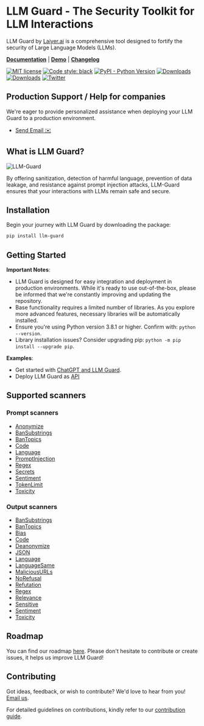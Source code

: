 # LLM Guard - The Security Toolkit for LLM Interactions

LLM Guard by [Laiyer.ai](https://laiyer.ai) is a comprehensive tool designed to fortify the security of Large Language Models (LLMs).

[**Documentation**](https://laiyer-ai.github.io/llm-guard/) | [**Demo**](https://huggingface.co/spaces/laiyer/llm-guard-playground) | [**Changelog**](https://llm-guard.com/changelog/)

[![MIT license](https://img.shields.io/badge/license-MIT-brightgreen.svg)](http://opensource.org/licenses/MIT)
[![Code style: black](https://img.shields.io/badge/code%20style-black-000000.svg)](https://github.com/psf/black)
[![PyPI - Python Version](https://img.shields.io/pypi/v/llm-guard)](https://pypi.org/project/llm-guard)
[![Downloads](https://static.pepy.tech/badge/llm-guard)](https://pepy.tech/project/llm-guard)
[![Downloads](https://static.pepy.tech/badge/llm-guard/month)](https://pepy.tech/project/llm-guard)
[![Twitter](https://img.shields.io/twitter/url/https/twitter.com/laiyer_ai.svg?style=social&label=Follow%20%40Laiyer_AI)](https://twitter.com/laiyer_ai)

## Production Support / Help for companies

We're eager to provide personalized assistance when deploying your LLM Guard to a production environment.

- [Send Email ✉️](mailto:hello@laiyer.ai)

## What is LLM Guard?

![LLM-Guard](https://raw.githubusercontent.com/laiyer-ai/llm-guard/ddba0d6f696ca539628c04bc81978b07e3d4ccb9/docs/assets/flow.png?raw=true)

By offering sanitization, detection of harmful language, prevention of data leakage, and resistance against prompt
injection attacks, LLM-Guard ensures that your interactions with LLMs remain safe and secure.

## Installation

Begin your journey with LLM Guard by downloading the package:

```sh
pip install llm-guard
```

## Getting Started

**Important Notes**:

- LLM Guard is designed for easy integration and deployment in production environments. While it's ready to use
  out-of-the-box, please be informed that we're constantly improving and updating the repository.
- Base functionality requires a limited number of libraries. As you explore more advanced features, necessary libraries
  will be automatically installed.
- Ensure you're using Python version 3.8.1 or higher. Confirm with: `python --version`.
- Library installation issues? Consider upgrading pip: `python -m pip install --upgrade pip`.

**Examples**:

- Get started with [ChatGPT and LLM Guard](./examples/openai_api.py).
- Deploy LLM Guard as [API](https://llm-guard.com/usage/api/)

## Supported scanners

### Prompt scanners

- [Anonymize](  https://llm-guard.com/input_scanners/anonymize/)
- [BanSubstrings](  https://llm-guard.com/input_scanners/ban_substrings/)
- [BanTopics](  https://llm-guard.com/input_scanners/ban_topics/)
- [Code](  https://llm-guard.com/input_scanners/code/)
- [Language](  https://llm-guard.com/input_scanners/language/)
- [PromptInjection](  https://llm-guard.com/input_scanners/prompt_injection/)
- [Regex](  https://llm-guard.com/input_scanners/regex/)
- [Secrets](  https://llm-guard.com/input_scanners/secrets/)
- [Sentiment](  https://llm-guard.com/input_scanners/sentiment/)
- [TokenLimit](  https://llm-guard.com/input_scanners/token_limit/)
- [Toxicity](  https://llm-guard.com/input_scanners/toxicity/)

### Output scanners

- [BanSubstrings](  https://llm-guard.com/output_scanners/ban_substrings/)
- [BanTopics](  https://llm-guard.com/output_scanners/ban_topics/)
- [Bias](  https://llm-guard.com/output_scanners/bias/)
- [Code](  https://llm-guard.com/output_scanners/code/)
- [Deanonymize](  https://llm-guard.com/output_scanners/deanonymize/)
- [JSON](  https://llm-guard.com/output_scanners/json/)
- [Language](  https://llm-guard.com/output_scanners/language/)
- [LanguageSame](  https://llm-guard.com/output_scanners/language_same/)
- [MaliciousURLs](  https://llm-guard.com/output_scanners/malicious_urls/)
- [NoRefusal](  https://llm-guard.com/output_scanners/no_refusal/)
- [Refutation](  https://llm-guard.com/output_scanners/refutation/)
- [Regex](  https://llm-guard.com/output_scanners/regex/)
- [Relevance](  https://llm-guard.com/output_scanners/relevance/)
- [Sensitive](  https://llm-guard.com/output_scanners/sensitive/)
- [Sentiment](  https://llm-guard.com/output_scanners/sentiment/)
- [Toxicity](  https://llm-guard.com/output_scanners/toxicity/)

## Roadmap

You can find our roadmap [here](https://llm-guard.com/#roadmap). Please don't hesitate to contribute or create issues, it helps us improve LLM Guard!

## Contributing

Got ideas, feedback, or wish to contribute? We'd love to hear from you! [Email us](mailto:hello@laiyer.ai).

For detailed guidelines on contributions, kindly refer to our [contribution guide](CONTRIBUTING.md).
